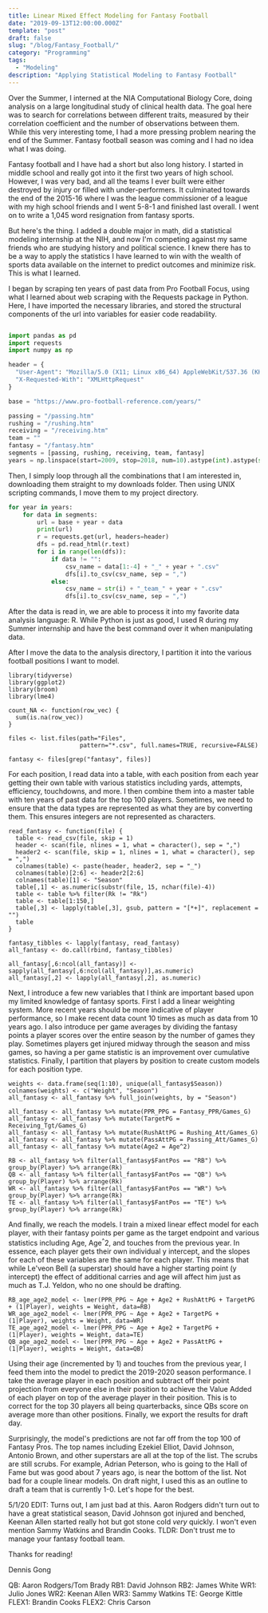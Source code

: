 ```yaml
---
title: Linear Mixed Effect Modeling for Fantasy Football
date: "2019-09-13T12:00:00.000Z"
template: "post"
draft: false
slug: "/blog/Fantasy_Football/"
category: "Programming"
tags:
  - "Modeling"
description: "Applying Statistical Modeling to Fantasy Football"
---
```


Over the Summer, I interned at the NIA Computational Biology Core, doing analysis on a large longitudinal study of clinical health data. The goal here was to search for correlations between different traits, measured by their correlation coefficient and the number of observations between them. While this very interesting tome, I had a more pressing problem nearing the end of the Summer. Fantasy football season was coming and I had no idea what I was doing.

Fantasy football and I have had a short but also long history. I started in middle school and really got into it the first two years of high school. However, I was very bad, and all the teams I ever built were either destroyed by injury or filled with under-performers. It culminated towards the end of the 2015-16 where I was the league commissioner of a league with my high school friends and I went 5-8-1 and finished last overall. I went on to write a 1,045 word resignation from fantasy sports.

But here's the thing. I added a double major in math, did a statistical modeling internship at the NIH, and now I'm competing against my same friends who are studying history and political science. I knew there has to be a way to apply the statistics I have learned to win with the wealth of sports data available on the internet to predict outcomes and minimize risk. This is what I learned.

I began by scraping ten years of past data from Pro Football Focus, using what I learned about web scraping with the Requests package in Python. Here, I have imported the necessary libraries, and stored the structural components of the url into variables for easier code readability.

```Python

import pandas as pd
import requests
import numpy as np

header = {
  "User-Agent": "Mozilla/5.0 (X11; Linux x86_64) AppleWebKit/537.36 (KHTML, like Gecko) Chrome/50.0.2661.75 Safari/537.36",
  "X-Requested-With": "XMLHttpRequest"
}

base = "https://www.pro-football-reference.com/years/"

passing = "/passing.htm"
rushing = "/rushing.htm"
receiving = "/receiving.htm"
team = ""
fantasy = "/fantasy.htm"
segments = [passing, rushing, receiving, team, fantasy]
years = np.linspace(start=2009, stop=2018, num=10).astype(int).astype(str)

```

Then, I simply loop through all the combinations that I am interested in, downloading them straight to my downloads folder. Then using UNIX scripting commands,
I move them to my project directory.

```Python
for year in years:
    for data in segments:
        url = base + year + data
        print(url)
        r = requests.get(url, headers=header)
        dfs = pd.read_html(r.text)
        for i in range(len(dfs)):
            if data != "":
                csv_name = data[1:-4] + "_" + year + ".csv"
                dfs[i].to_csv(csv_name, sep = ",")
            else:
                csv_name = str(i) + "_team_" + year + ".csv"
                dfs[i].to_csv(csv_name, sep = ",")
```

After the data is read in, we are able to process it into my favorite data analysis language: R. While Python is just as good, I used R during my Summer internship and have the best command over it when manipulating data.

After I move the data to the analysis directory, I partition it into the various football positions I want to model.

```
library(tidyverse)
library(ggplot2)
library(broom)
library(lme4)

count_NA <- function(row_vec) {
  sum(is.na(row_vec))
}

files <- list.files(path="Files",
                    pattern="*.csv", full.names=TRUE, recursive=FALSE)

fantasy <- files[grep("fantasy", files)]

```

For each position, I read data into a table, with each position from each year getting their own table with various statistics including yards, attempts, efficiency, touchdowns, and more. I then combine them into a master table with ten years of past data for the top 100 players. Sometimes, we need to ensure that the data types are represented as what they are by converting them. This ensures integers are not represented as characters.

```
read_fantasy <- function(file) {
  table <- read_csv(file, skip = 1)
  header <- scan(file, nlines = 1, what = character(), sep = ",")
  header2 <- scan(file, skip = 1, nlines = 1, what = character(), sep = ",")
  colnames(table) <- paste(header, header2, sep = "_")
  colnames(table)[2:6] <- header2[2:6]
  colnames(table)[1] <- "Season"
  table[,1] <- as.numeric(substr(file, 15, nchar(file)-4))
  table <- table %>% filter(Rk != "Rk")
  table <- table[1:150,]
  table[,3] <- lapply(table[,3], gsub, pattern = "[*+]", replacement = "")
  table
}

fantasy_tibbles <- lapply(fantasy, read_fantasy)
all_fantasy <- do.call(rbind, fantasy_tibbles)

all_fantasy[,6:ncol(all_fantasy)] <- sapply(all_fantasy[,6:ncol(all_fantasy)],as.numeric)
all_fantasy[,2] <- lapply(all_fantasy[,2], as.numeric)

```
Next, I introduce a few new variables that I think are important based upon my limited knowledge of fantasy sports. First I add a linear weighting system. More recent years should be more indicative of player performance, so I make recent data count 10 times as much as data from 10 years ago. I also introduce per game averages by dividing the fantasy points a player scores over the entire season by the number of games they play. Sometimes players get injured midway through the season and miss games, so having a per game statistic is an improvement over cumulative statistics. Finally, I partition that players by position to create custom models for each position type.

```
weights <- data.frame(seq(1:10), unique(all_fantasy$Season))
colnames(weights) <- c("Weight", "Season")
all_fantasy <- all_fantasy %>% full_join(weights, by = "Season")

all_fantasy <- all_fantasy %>% mutate(PPR_PPG = Fantasy_PPR/Games_G)
all_fantasy <- all_fantasy %>% mutate(TargetPG = Receiving_Tgt/Games_G)
all_fantasy <- all_fantasy %>% mutate(RushAttPG = Rushing_Att/Games_G)
all_fantasy <- all_fantasy %>% mutate(PassAttPG = Passing_Att/Games_G)
all_fantasy <- all_fantasy %>% mutate(Age2 = Age^2)

RB <- all_fantasy %>% filter(all_fantasy$FantPos == "RB") %>% group_by(Player) %>% arrange(Rk)
QB <- all_fantasy %>% filter(all_fantasy$FantPos == "QB") %>% group_by(Player) %>% arrange(Rk)
WR <- all_fantasy %>% filter(all_fantasy$FantPos == "WR") %>% group_by(Player) %>% arrange(Rk)
TE <- all_fantasy %>% filter(all_fantasy$FantPos == "TE") %>% group_by(Player) %>% arrange(Rk)

```

And finally, we reach the models. I train a mixed linear effect model for each player, with their fantasy points per game as the target endpoint and various statistics including Age, Age<sup>^</sup>2, and touches from the previous year. In essence, each player gets their own individual y intercept, and the slopes for each of these variables are the same for each player. This means that while Le'veon Bell (a superstar) should have a higher starting point (y intercept) the effect of additional carries and age will affect him just as much as T.J. Yeldon, who no one should be drafting.

```
RB_age_age2_model <- lmer(PPR_PPG ~ Age + Age2 + RushAttPG + TargetPG + (1|Player), weights = Weight, data=RB)
WR_age_age2_model <- lmer(PPR_PPG ~ Age + Age2 + TargetPG + (1|Player), weights = Weight, data=WR)
TE_age_age2_model <- lmer(PPR_PPG ~ Age + Age2 + TargetPG + (1|Player), weights = Weight, data=TE)
QB_age_age2_model <- lmer(PPR_PPG ~ Age + Age2 + PassAttPG + (1|Player), weights = Weight, data=QB)
```

Using their age (incremented by 1) and touches from the previous year, I feed them into the model to predict the 2019-2020 season performance. I take the average player in each position and subtract off their point projection from everyone else in their position to achieve the Value Added of each player on top of the average player in their position. This is to correct for the top 30 players all being quarterbacks, since QBs score on average more than other positions. Finally, we export the results for draft day.

Surprisingly, the model's predictions are not far off from the top 100 of Fantasy Pros. The top names including Ezekiel Elliot, David Johnson, Antonio Brown, and other superstars are all at the top of the list. The scrubs are still scrubs. For example, Adrian Peterson, who is going to the Hall of Fame but was good about 7 years ago, is near the bottom of the list. Not bad for a couple linear models. On draft night, I used this as an outline to draft a team that is currently 1-0. Let's hope for the best.

5/1/20 EDIT: Turns out, I am just bad at this. Aaron Rodgers didn't turn out to have a great statistical season, David Johnson got injured and benched, Keenan Allen started really hot but got stone cold _very_ quickly. I won't even mention Sammy Watkins and Brandin Cooks. TLDR: Don't trust me to manage your fantasy football team.

Thanks for reading!

Dennis Gong

QB: Aaron Rodgers/Tom Brady
RB1: David Johnson
RB2: James White
WR1: Julio Jones
WR2: Keenan Allen
WR3: Sammy Watkins
TE: George Kittle
FLEX1: Brandin Cooks
FLEX2: Chris Carson
